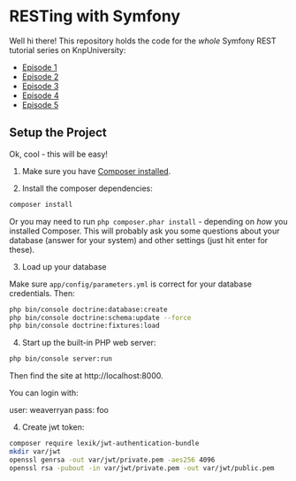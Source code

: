 # RESTing with Symfony

Well hi there! This repository holds the code for the *whole* Symfony
REST tutorial series on KnpUniversity:

* [Episode 1](http://knpuniversity.com/screencast/symfony-rest)
* [Episode 2](http://knpuniversity.com/screencast/symfony-rest2)
* [Episode 3](http://knpuniversity.com/screencast/symfony-rest3)
* [Episode 4](http://knpuniversity.com/screencast/symfony-rest4)
* [Episode 5](http://knpuniversity.com/screencast/symfony-rest5)

## Setup the Project

Ok, cool - this will be easy!

1. Make sure you have [Composer installed](https://getcomposer.org/).

2. Install the composer dependencies:

```bash
composer install
```

Or you may need to run `php composer.phar install` - depending on *how*
you installed Composer. This will probably ask you some questions
about your database (answer for your system) and other settings
(just hit enter for these).

3. Load up your database

Make sure `app/config/parameters.yml` is correct for your database
credentials. Then:

```bash
php bin/console doctrine:database:create
php bin/console doctrine:schema:update --force
php bin/console doctrine:fixtures:load
```

4. Start up the built-in PHP web server:

```bash
php bin/console server:run
```

Then find the site at http://localhost:8000.

You can login with:

user: weaverryan
pass: foo



4. Create jwt token:

```bash
composer require lexik/jwt-authentication-bundle
mkdir var/jwt
openssl genrsa -out var/jwt/private.pem -aes256 4096 
openssl rsa -pubout -in var/jwt/private.pem -out var/jwt/public.pem

```
